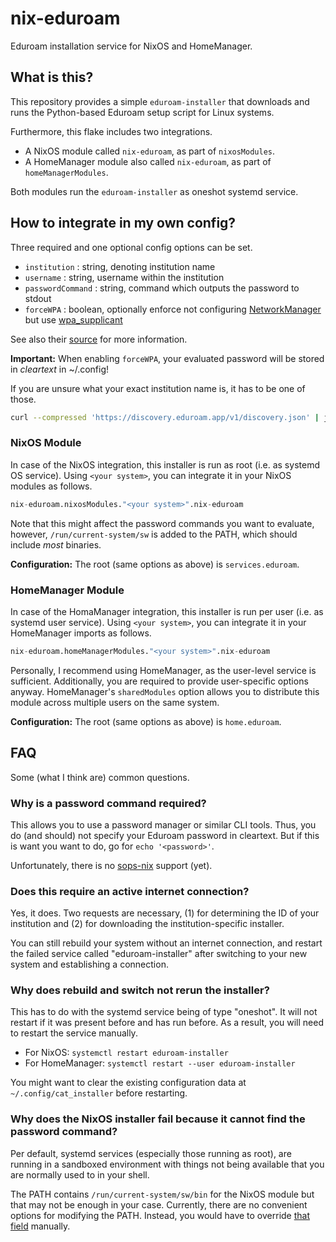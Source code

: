 # nix-eduroam

Eduroam installation service for NixOS and HomeManager.

## What is this?

This repository provides a simple `eduroam-installer` that downloads and 
runs the Python-based Eduroam setup script for Linux systems.

Furthermore, this flake includes two integrations.
- A NixOS module called `nix-eduroam`, as part of `nixosModules`.
- A HomeManager module also called `nix-eduroam`, as part of `homeManagerModules`.

Both modules run the `eduroam-installer` as oneshot systemd service.

## How to integrate in my own config?

Three required and one optional config options can be set.
- `institution` : string, denoting institution name
- `username` : string, username within the institution
- `passwordCommand` : string, command which outputs the password to stdout
- `forceWPA` : boolean, optionally enforce not configuring [NetworkManager](https://wiki.archlinux.org/title/NetworkManager) but use [wpa_supplicant](https://wiki.archlinux.org/title/Wpa_supplicant)

See also their [source](https://github.com/3nol/nix-eduroam/blob/main/eduroam-service/options.nix) for more information.

**Important:**
When enabling `forceWPA`, your evaluated password will be stored in _cleartext_ in ~/.config!

If you are unsure what your exact institution name is, it has to be one of those.
```sh
curl --compressed 'https://discovery.eduroam.app/v1/discovery.json' | jq --raw-output '.instances[] | .name'
```

### NixOS Module

In case of the NixOS integration, this installer is run as root (i.e. as systemd OS service).
Using `<your system>`, you can integrate it in your NixOS modules as follows.
```nix
nix-eduroam.nixosModules."<your system>".nix-eduroam
```

Note that this might affect the password commands you want to evaluate, however,
`/run/current-system/sw` is added to the PATH, which should include _most_ binaries.

**Configuration:**
The root (same options as above) is `services.eduroam`.

### HomeManager Module

In case of the HomaManager integration, this installer is run per user (i.e. as systemd user service).
Using `<your system>`, you can integrate it in your HomeManager imports as follows.
```nix
nix-eduroam.homeManagerModules."<your system>".nix-eduroam
```

Personally, I recommend using HomeManager, as the user-level service is sufficient.
Additionally, you are required to provide user-specific options anyway. HomeManager's `sharedModules` 
option allows you to distribute this module across multiple users on the same system.

**Configuration:**
The root (same options as above) is `home.eduroam`.

## FAQ

Some (what I think are) common questions.

### Why is a password command required?

This allows you to use a password manager or similar CLI tools. Thus, you do (and should) not specify
your Eduroam password in cleartext. But if this is want you want to do, go for `echo '<password>'`.

Unfortunately, there is no [sops-nix](https://github.com/Mic92/sops-nix) support (yet).

### Does this require an active internet connection?

Yes, it does. Two requests are necessary, (1) for determining the ID of your institution and (2) for
downloading the institution-specific installer.

You can still rebuild your system without an internet connection, and restart the failed service
called "eduroam-installer" after switching to your new system and establishing a connection.

### Why does rebuild and switch not rerun the installer?

This has to do with the systemd service being of type "oneshot". It will not restart if it was present
before and has run before. As a result, you will need to restart the service manually.
- For NixOS: `systemctl restart eduroam-installer`
- For HomeManager: `systemctl restart --user eduroam-installer`

You might want to clear the existing configuration data at `~/.config/cat_installer` before restarting.

### Why does the NixOS installer fail because it cannot find the password command?

Per default, systemd services (especially those running as root), are running in a sandboxed environment
with things not being available that you are normally used to in your shell.

The PATH contains `/run/current-system/sw/bin` for the NixOS module but that may not be enough in your case.
Currently, there are no convenient options for modifying the PATH. Instead, you would have to override 
[that field](https://github.com/3nol/nix-eduroam/blob/main/eduroam-service/for-os.nix#L40-L41) manually.
